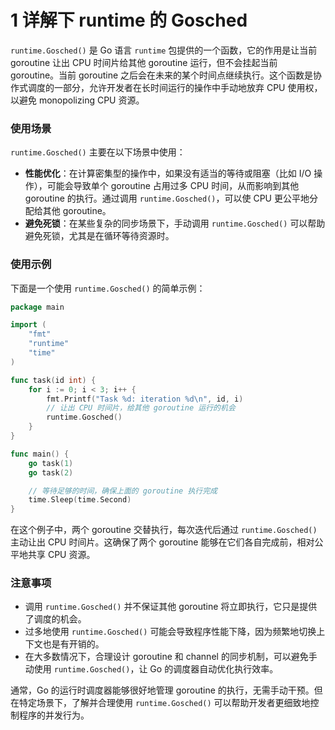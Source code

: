 # 1 详解下 runtime 的 Gosched

`runtime.Gosched()` 是 Go 语言 `runtime` 包提供的一个函数，它的作用是让当前 goroutine 让出 CPU 时间片给其他 goroutine 运行，但不会挂起当前 goroutine。当前 goroutine 之后会在未来的某个时间点继续执行。这个函数是协作式调度的一部分，允许开发者在长时间运行的操作中手动地放弃 CPU 使用权，以避免 monopolizing CPU 资源。

### 使用场景

`runtime.Gosched()` 主要在以下场景中使用：

-   **性能优化**：在计算密集型的操作中，如果没有适当的等待或阻塞（比如 I/O 操作），可能会导致单个 goroutine 占用过多 CPU 时间，从而影响到其他 goroutine 的执行。通过调用 `runtime.Gosched()`，可以使 CPU 更公平地分配给其他 goroutine。
-   **避免死锁**：在某些复杂的同步场景下，手动调用 `runtime.Gosched()` 可以帮助避免死锁，尤其是在循环等待资源时。

### 使用示例

下面是一个使用 `runtime.Gosched()` 的简单示例：

```go
package main

import (
    "fmt"
    "runtime"
    "time"
)

func task(id int) {
    for i := 0; i < 3; i++ {
        fmt.Printf("Task %d: iteration %d\n", id, i)
        // 让出 CPU 时间片，给其他 goroutine 运行的机会
        runtime.Gosched()
    }
}

func main() {
    go task(1)
    go task(2)

    // 等待足够的时间，确保上面的 goroutine 执行完成
    time.Sleep(time.Second)
}
```

在这个例子中，两个 goroutine 交替执行，每次迭代后通过 `runtime.Gosched()` 主动让出 CPU 时间片。这确保了两个 goroutine 能够在它们各自完成前，相对公平地共享 CPU 资源。

### 注意事项

-   调用 `runtime.Gosched()` 并不保证其他 goroutine 将立即执行，它只是提供了调度的机会。
-   过多地使用 `runtime.Gosched()` 可能会导致程序性能下降，因为频繁地切换上下文也是有开销的。
-   在大多数情况下，合理设计 goroutine 和 channel 的同步机制，可以避免手动使用 `runtime.Gosched()`，让 Go 的调度器自动优化执行效率。

通常，Go 的运行时调度器能够很好地管理 goroutine 的执行，无需手动干预。但在特定场景下，了解并合理使用 `runtime.Gosched()` 可以帮助开发者更细致地控制程序的并发行为。
